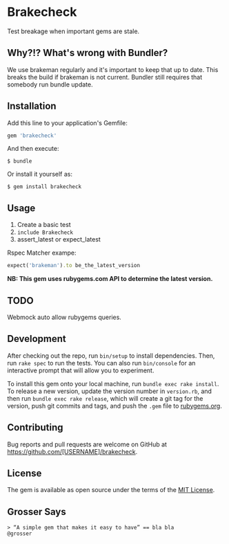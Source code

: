 # Brakecheck

Test breakage when important gems are stale.

## Why?!? What's wrong with Bundler?

We use brakeman regularly and it's important to keep that up to date. This breaks the build if brakeman is not current. Bundler still requires that somebody run bundle update.

## Installation

Add this line to your application's Gemfile:

```ruby
gem 'brakecheck'
```

And then execute:

    $ bundle

Or install it yourself as:

    $ gem install brakecheck

## Usage

1. Create a basic test
2. `include Brakecheck`
3. assert_latest or expect_latest

Rspec Matcher exampe:

 ```ruby
 expect('brakeman').to be_the_latest_version
 ```
 

__NB: This gem uses rubygems.com API to determine the latest version.__

## TODO

Webmock auto allow rubygems queries.

## Development

After checking out the repo, run `bin/setup` to install dependencies. Then, run `rake spec` to run the tests. You can also run `bin/console` for an interactive prompt that will allow you to experiment.

To install this gem onto your local machine, run `bundle exec rake install`. To release a new version, update the version number in `version.rb`, and then run `bundle exec rake release`, which will create a git tag for the version, push git commits and tags, and push the `.gem` file to [rubygems.org](https://rubygems.org).

## Contributing

Bug reports and pull requests are welcome on GitHub at https://github.com/[USERNAME]/brakecheck.


## License

The gem is available as open source under the terms of the [MIT License](http://opensource.org/licenses/MIT).


## Grosser Says
    > “A simple gem that makes it easy to have” == bla bla
    @grosser
